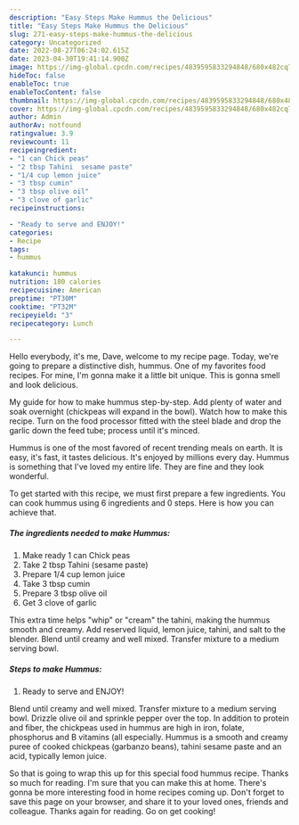 ```yaml
---
description: "Easy Steps Make Hummus the Delicious"
title: "Easy Steps Make Hummus the Delicious"
slug: 271-easy-steps-make-hummus-the-delicious
category: Uncategorized
date: 2022-08-27T06:24:02.615Z
date: 2023-04-30T19:41:14.900Z
image: https://img-global.cpcdn.com/recipes/4839595833294848/680x482cq70/hummus-recipe-main-photo.jpg
hideToc: false
enableToc: true
enableTocContent: false
thumbnail: https://img-global.cpcdn.com/recipes/4839595833294848/680x482cq70/hummus-recipe-main-photo.jpg
cover: https://img-global.cpcdn.com/recipes/4839595833294848/680x482cq70/hummus-recipe-main-photo.jpg
author: Admin
authorAv: notfound
ratingvalue: 3.9
reviewcount: 11
recipeingredient:
- "1 can Chick peas"
- "2 tbsp Tahini  sesame paste"
- "1/4 cup lemon juice"
- "3 tbsp cumin"
- "3 tbsp olive oil"
- "3 clove of garlic"
recipeinstructions:

- "Ready to serve and ENJOY!"
categories:
- Recipe
tags:
- hummus

katakunci: hummus 
nutrition: 180 calories
recipecuisine: American
preptime: "PT30M"
cooktime: "PT32M"
recipeyield: "3"
recipecategory: Lunch

---
```



Hello everybody, it's me, Dave, welcome to my recipe page. Today, we're going to prepare a distinctive dish, hummus. One of my favorites food recipes. For mine, I'm gonna make it a little bit unique. This is gonna smell and look delicious.

My guide for how to make hummus step-by-step. Add plenty of water and soak overnight (chickpeas will expand in the bowl). Watch how to make this recipe. Turn on the food processor fitted with the steel blade and drop the garlic down the feed tube; process until it&#39;s minced.

Hummus is one of the most favored of recent trending meals on earth. It is easy, it's fast, it tastes delicious. It's enjoyed by millions every day. Hummus is something that I've loved my entire life. They are fine and they look wonderful.


To get started with this recipe, we must first prepare a few ingredients. You can cook hummus using 6 ingredients and 0 steps. Here is how you can achieve that.

<!--inarticleads1-->

##### The ingredients needed to make Hummus:

1. Make ready 1 can Chick peas
1. Take 2 tbsp Tahini  (sesame paste)
1. Prepare 1/4 cup lemon juice
1. Take 3 tbsp cumin
1. Prepare 3 tbsp olive oil
1. Get 3 clove of garlic


This extra time helps &#34;whip&#34; or &#34;cream&#34; the tahini, making the hummus smooth and creamy. Add reserved liquid, lemon juice, tahini, and salt to the blender. Blend until creamy and well mixed. Transfer mixture to a medium serving bowl. 

<!--inarticleads2-->

##### Steps to make Hummus:


1. Ready to serve and ENJOY!

Blend until creamy and well mixed. Transfer mixture to a medium serving bowl. Drizzle olive oil and sprinkle pepper over the top. In addition to protein and fiber, the chickpeas used in hummus are high in iron, folate, phosphorus and B vitamins (all especially. Hummus is a smooth and creamy puree of cooked chickpeas (garbanzo beans), tahini sesame paste and an acid, typically lemon juice. 

So that is going to wrap this up for this special food hummus recipe. Thanks so much for reading. I'm sure that you can make this at home. There's gonna be more interesting food in home recipes coming up. Don't forget to save this page on your browser, and share it to your loved ones, friends and colleague. Thanks again for reading. Go on get cooking!
